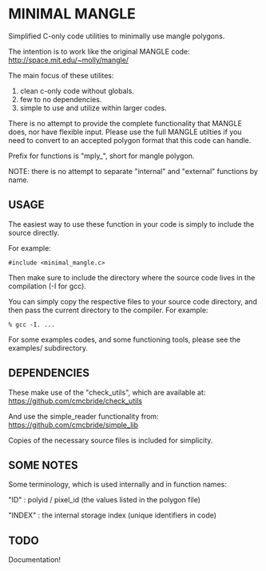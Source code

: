 MINIMAL MANGLE
==============
Simplified C-only code utilities to minimally use mangle polygons.

The intention is to work like the original MANGLE code:
http://space.mit.edu/~molly/mangle/

The main focus of these utilites:
 1. clean c-only code without globals.
 2. few to no dependencies.
 3. simple to use and utilize within larger codes.

There is no attempt to provide the complete functionality that MANGLE
does, nor have flexible input.  Please use the full MANGLE utilties if
you need to convert to an accepted polygon format that this code can
handle.

Prefix for functions is "mply_", short for mangle polygon.

NOTE: there is no attempt to separate "internal" and "external" functions
by name.


USAGE
-----
The easiest way to use these function in your code is simply to include
the source directly.

For example:

    #include <minimal_mangle.c>


Then make sure to include the directory where the source code lives in
the compilation (-I for gcc).

You can simply copy the respective files to your source code directory, and
then pass the current directory to the compiler.  For example:

    % gcc -I. ...

For some examples codes, and some functioning tools, please see the
examples/ subdirectory.


DEPENDENCIES
------------
These make use of the "check_utils", which are available
at:
    https://github.com/cmcbride/check_utils

And use the simple_reader functionality from:
    https://github.com/cmcbride/simple_lib

Copies of the necessary source files is included for simplicity.


SOME NOTES
----------
Some terminology, which is used internally and in function names:

 "ID" : polyid / pixel_id (the values listed in the polygon file)

 "INDEX" : the internal storage index (unique identifiers in code)


TODO
----
Documentation!
